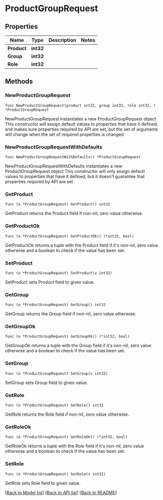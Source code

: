 # ProductGroupRequest

## Properties

Name | Type | Description | Notes
------------ | ------------- | ------------- | -------------
**Product** | **int32** |  | 
**Group** | **int32** |  | 
**Role** | **int32** |  | 

## Methods

### NewProductGroupRequest

`func NewProductGroupRequest(product int32, group int32, role int32, ) *ProductGroupRequest`

NewProductGroupRequest instantiates a new ProductGroupRequest object
This constructor will assign default values to properties that have it defined,
and makes sure properties required by API are set, but the set of arguments
will change when the set of required properties is changed

### NewProductGroupRequestWithDefaults

`func NewProductGroupRequestWithDefaults() *ProductGroupRequest`

NewProductGroupRequestWithDefaults instantiates a new ProductGroupRequest object
This constructor will only assign default values to properties that have it defined,
but it doesn't guarantee that properties required by API are set

### GetProduct

`func (o *ProductGroupRequest) GetProduct() int32`

GetProduct returns the Product field if non-nil, zero value otherwise.

### GetProductOk

`func (o *ProductGroupRequest) GetProductOk() (*int32, bool)`

GetProductOk returns a tuple with the Product field if it's non-nil, zero value otherwise
and a boolean to check if the value has been set.

### SetProduct

`func (o *ProductGroupRequest) SetProduct(v int32)`

SetProduct sets Product field to given value.


### GetGroup

`func (o *ProductGroupRequest) GetGroup() int32`

GetGroup returns the Group field if non-nil, zero value otherwise.

### GetGroupOk

`func (o *ProductGroupRequest) GetGroupOk() (*int32, bool)`

GetGroupOk returns a tuple with the Group field if it's non-nil, zero value otherwise
and a boolean to check if the value has been set.

### SetGroup

`func (o *ProductGroupRequest) SetGroup(v int32)`

SetGroup sets Group field to given value.


### GetRole

`func (o *ProductGroupRequest) GetRole() int32`

GetRole returns the Role field if non-nil, zero value otherwise.

### GetRoleOk

`func (o *ProductGroupRequest) GetRoleOk() (*int32, bool)`

GetRoleOk returns a tuple with the Role field if it's non-nil, zero value otherwise
and a boolean to check if the value has been set.

### SetRole

`func (o *ProductGroupRequest) SetRole(v int32)`

SetRole sets Role field to given value.



[[Back to Model list]](../README.md#documentation-for-models) [[Back to API list]](../README.md#documentation-for-api-endpoints) [[Back to README]](../README.md)


